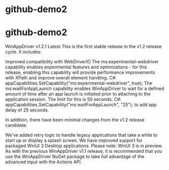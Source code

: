# github-demo2
# github-demo2


WinAppDriver v1.2.1 Latest
This is the first stable release in the v1.2 release cycle. It includes:

Improved compatibility with WebDriverIO
The ms:experimental-webdriver capability enables experimental features and optimizations - for this release, enabling this capability will provide performance improvements with XPath and improve overall element handling.
C#: appCapabilities.SetCapability("ms:experimental-webdriver", true);
The ms:waitForAppLaunch capability enables WinAppDriver to wait for a defined amount of time after an app launch is initiated prior to attaching to the application session. The limit for this is 50 seconds.
C#: appCapabilities.SetCapability("ms:waitForAppLaunch", "25"); to add app delay of 25 seconds.



In addition, there have been minimal changes from the v1.2 release candidate:

We've added retry logic to handle legacy applications that take a while to start up or display a splash screen.
We have improved support for packaged WinUI 3 Desktop applications. Please note: WinUI 3 is in preview.
As with the previous WinAppDriver v1.1 release, it is recommended that you use the WinAppDriver NuGet package to take full advantage of the advanced input with the Actions API.
